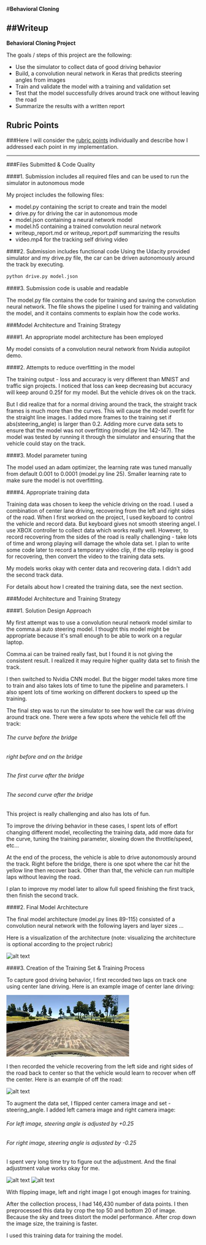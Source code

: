 #**Behavioral Cloning** 

##Writeup
---

**Behavioral Cloning Project**

The goals / steps of this project are the following:
* Use the simulator to collect data of good driving behavior
* Build, a convolution neural network in Keras that predicts steering angles from images
* Train and validate the model with a training and validation set
* Test that the model successfully drives around track one without leaving the road
* Summarize the results with a written report


[//]: # (Image References)

[image1]: ./examples/placeholder.png "Model Visualization"
[image2]: ./examples/center.jpg "Center"
[image3]: ./examples/offroad.png "off road"
[image4]: ./examples/placeholder_small.png "Recovery Image"
[image5]: ./examples/placeholder_small.png "Recovery Image"
[image6]: ./examples/placeholder_small.png "Normal Image"
[image7]: ./examples/placeholder_small.png "Flipped Image"

## Rubric Points
###Here I will consider the [rubric points](https://review.udacity.com/#!/rubrics/432/view) individually and describe how I addressed each point in my implementation.  

---
###Files Submitted & Code Quality

####1. Submission includes all required files and can be used to run the simulator in autonomous mode

My project includes the following files:
* model.py containing the script to create and train the model
* drive.py for driving the car in autonomous mode
* model.json containing a neural network model
* model.h5 containing a trained convolution neural network 
* writeup_report.md or writeup_report.pdf summarizing the results
* video.mp4 for the tracking self driving video

####2. Submission includes functional code
Using the Udacity provided simulator and my drive.py file, the car can be driven autonomously around the track by executing. 
```sh
python drive.py model.json
```

####3. Submission code is usable and readable

The model.py file contains the code for training and saving the convolution neural network. The file shows the pipeline I used for training and validating the model, and it contains comments to explain how the code works.

###Model Architecture and Training Strategy

####1. An appropriate model architecture has been employed

My model consists of a convolution neural network from Nvidia autopilot demo.

####2. Attempts to reduce overfitting in the model

The training output - loss and accuracy is very different than MNIST and traffic sign projects. I noticed that loss can keep decreasing but accuracy will keep around 0.25f for my model. But the vehicle drives ok on the track.

But I did realize that for a normal driving around the track, the straight track frames is much more than the curves. This will cause the model overfit for the straight line images. I added more frames to the training set if abs(steering_angle) is larger than 0.2. Adding more curve data sets to ensure that the model was not overfitting (model.py line 142-147). The model was tested by running it through the simulator and ensuring that the vehicle could stay on the track.

####3. Model parameter tuning

The model used an adam optimizer, the learning rate was tuned manually from default 0.001 to 0.0001 (model.py line 25). Smaller learning rate to make sure the model is not overfitting.

####4. Appropriate training data

Training data was chosen to keep the vehicle driving on the road. I used a combination of center lane driving, recovering from the left and right sides of the road. When I first worked on the project, I used keyboard to control the vehicle and record data. But keyboard gives not smooth steering angel. I use XBOX controller to collect data which works really well. However, to record recovering from the sides of the road is really challenging - take lots of time and wrong playing will damage the whole data set. I plan to write some code later to record a temporary video clip, if the clip replay is good for recovering, then convert the video to the training data sets.

My models works okay with center data and recovering data. I didn't add the second track data.

For details about how I created the training data, see the next section.

###Model Architecture and Training Strategy

####1. Solution Design Approach

My first attempt was to use a convolution neural network model similar to the comma.ai auto steering model. I thought this model might be appropriate because it's small enough to be able to work on a regular laptop.

Comma.ai can be trained really fast, but I found it is not giving the consistent result. I realized it may require higher quality data set to finish the track.
 
 I then switched to Nvidia CNN model. But the bigger model takes more time to train and also takes lots of time to tune the pipeline and parameters. I also spent lots of time working on different dockers to speed up the training.

The final step was to run the simulator to see how well the car was driving around track one. There were a few spots where the vehicle fell off the track:
 ###### The curve before the bridge
 ###### right before and on the bridge
 ###### The first curve after the bridge
 ###### The second curve after the bridge
 
 This project is really challenging and also has lots of fun.
 
 To improve the driving behavior in these cases, I spent lots of effort changing different model, recollecting the training data, add more data for the curve, tuning the training parameter, slowing down the throttle/speed, etc...

At the end of the process, the vehicle is able to drive autonomously around the track. Right before the bridge, there is one spot where the car hit the yellow line then recover back. Other than that, the vehicle can run multiple laps without leaving the road.

I plan to improve my model later to allow full speed finishing the first track, then finish the second track.

####2. Final Model Architecture

The final model architecture (model.py lines 89-115) consisted of a convolution neural network with the following layers and layer sizes ...

Here is a visualization of the architecture (note: visualizing the architecture is optional according to the project rubric)

![alt text][image1]

####3. Creation of the Training Set & Training Process

To capture good driving behavior, I first recorded two laps on track one using center lane driving. Here is an example image of center lane driving:

![alt text][image2]

I then recorded the vehicle recovering from the left side and right sides of the road back to center so that the vehicle would learn to recover when off the center. Here is an example of off the road:

![alt text][image3]

To augment the data set, I flipped center camera image and set -steering_angle. I added left camera image and right camera image:
###### For left image, steering angle is adjusted by +0.25
###### For right image, steering angle is adjusted by -0.25
I spent very long time try to figure out the adjustment. And the final adjustment value works okay for me.

![alt text][image4]
![alt text][image5]

With flipping image, left and right image I got enough images for training.

After the collection process, I had 146,430 number of data points. I then preprocessed this data by crop the top 50 and bottom 20 of image. Because the sky and trees distort the model performance. After crop down the image size, the training is faster.

I used this training data for training the model. 